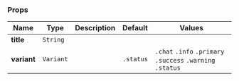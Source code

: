 ### Props
| Name | Type | Description | Default | Values |
| --- | ----------- | --------- | --------- | --------- |
| **title** | `String` |  |  |  |
| **variant** | `Variant` | | `.status` | `.chat` `.info` `.primary` `.success` `.warning` `.status` |